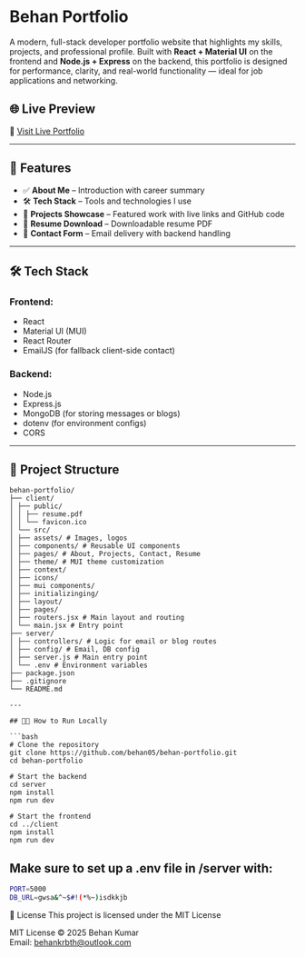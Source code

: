 # Behan Portfolio

A modern, full-stack developer portfolio website that highlights my skills, projects, and professional profile. Built with **React + Material UI** on the frontend and **Node.js + Express** on the backend, this portfolio is designed for performance, clarity, and real-world functionality — ideal for job applications and networking.

## 🌐 Live Preview

🔗 [Visit Live Portfolio](https://behan-portfolio.vercel.app/) <!-- comming soon -->

---

## 🚀 Features

- ✅ **About Me** – Introduction with career summary
- 🛠 **Tech Stack** – Tools and technologies I use
- 📁 **Projects Showcase** – Featured work with live links and GitHub code
- 📄 **Resume Download** – Downloadable resume PDF
- 📨 **Contact Form** – Email delivery with backend handling

---

## 🛠 Tech Stack

### Frontend:

- React
- Material UI (MUI)
- React Router
- EmailJS (for fallback client-side contact)

### Backend:

- Node.js
- Express.js
- MongoDB (for storing messages or blogs)
- dotenv (for environment configs)
- CORS

---

## 📂 Project Structure

```
behan-portfolio/
├── client/
│ ├── public/
│ │ ├── resume.pdf
│ │ └── favicon.ico
│ └── src/
│ ├── assets/ # Images, logos
│ ├── components/ # Reusable UI components
│ ├── pages/ # About, Projects, Contact, Resume
│ ├── theme/ # MUI theme customization
│ ├── context/
│ ├── icons/
│ ├── mui components/
│ ├── initializinging/
│ ├── layout/
│ ├── pages/
│ ├── routers.jsx # Main layout and routing
│ └── main.jsx # Entry point
├── server/
│ ├── controllers/ # Logic for email or blog routes
│ ├── config/ # Email, DB config
│ ├── server.js # Main entry point
│ └── .env # Environment variables
├── package.json
├── .gitignore
└── README.md
```

````
---

## 🧑‍💻 How to Run Locally

```bash
# Clone the repository
git clone https://github.com/behan05/behan-portfolio.git
cd behan-portfolio

# Start the backend
cd server
npm install
npm run dev

# Start the frontend
cd ../client
npm install
npm run dev

````

## Make sure to set up a .env file in /server with:

```bash
PORT=5000
DB_URL=gwsa&^~$#!(*%~)isdkkjb
```

📝 License
This project is licensed under the MIT License

MIT License © 2025 Behan Kumar  
Email: behankrbth@outlook.com
